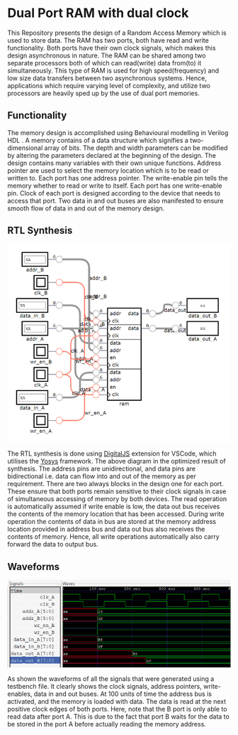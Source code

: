 # Dual Port RAM with dual clock
This Repository presents the design of a Random Access Memory which is used to store data. The RAM has two ports, both have read and write functionality. Both ports have their own clock signals, which makes this design asynchronous in nature. The RAM can be shared among two separate processors both of which can read(write) data from(to) it simultaneously. This type of RAM is used for high speed(frequency) and low size data transfers between two asynchronous systems. Hence, applications which require varying level of complexity, and utilize two processors are heavily sped up by the use of dual port memories.

## Functionality
The memory design is accomplished using Behavioural modelling in Verilog HDL . A memory contains of a data structure which signifies a two-dimensional array of bits. The depth and width parameters can be modified by altering the parameters declared at the beginning of the design. The design contains many variables with their own unique functions. Address pointer are used to select the memory location which is to be read or written to. Each port has one address pointer. The write-enable pin tells the memory whether to read or write to itself. Each port has one write-enable pin. Clock of each port is designed according to the device that needs to access that port. Two data in and out buses are also manifested to ensure smooth flow of data in and out of the memory design.

## RTL Synthesis
<img src="https://github.com/D4WN-9/Dual-Port-RAM-with-dual-clock/blob/main/fig_1_RTL.png" width="600">

The RTL synthesis is done using [DigitalJS](https://github.com/Vanthez/digitaljs-vsc) extension for VSCode, which utilises the [Yosys](https://github.com/YosysHQ/yosys) framework. The above diagram in the optimized result of synthesis. The address pins are unidirectional, and data pins are bidirectional i.e. data can flow into and out of the memory as per requirement. There are two always blocks in the design one for each port. These ensure that both ports remain sensitive to their clock signals in case of simultaneous accessing of memory by both devices. The read operation is automatically assumed if write enable is low, the data out bus receives the contents of the memory location that has been accessed. During write operation the contents of data in bus are stored at the memory address location provided in address bus and data out bus also receives the contents of memory. Hence, all write operations automatically also carry forward the data to output bus.

## Waveforms
<img src="https://github.com/D4WN-9/Dual-Port-RAM-with-dual-clock/blob/main/fig_2_WAVE.png" width="600">

As shown the waveforms of all the signals that were generated using a testbench file. It clearly shows the clock signals, address pointers, write-enables, data in and out buses. At 100 units of time the address bus is activated, and the memory is loaded with data. The data is read at the next positive clock edges of both ports. Here, note that the B port is only able to read data after port A. This is due to the fact that port B waits for the data to be stored in the port A before actually reading the memory address.

